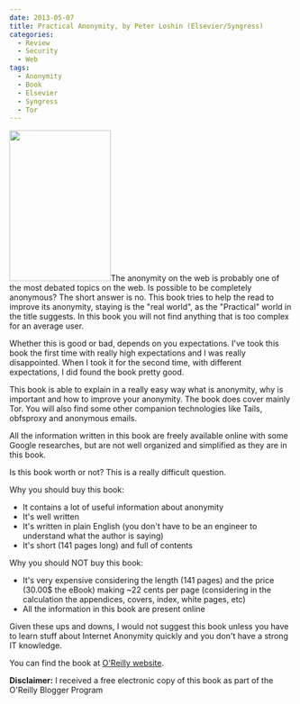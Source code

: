 ```yaml
---
date: 2013-05-07
title: Practical Anonymity, by Peter Loshin (Elsevier/Syngress)
categories:
  - Review
  - Security
  - Web
tags:
  - Anonymity
  - Book
  - Elsevier
  - Syngress
  - Tor
---
```

<img class="alignleft" alt="" src="http://akamaicovers.oreilly.com/images/9780124104426/cat.gif" width="180" height="268" />The anonymity on the web is probably one of the most debated topics on the web. Is possible to be completely anonymous? The short answer is no. This book tries to help the read to improve its anonymity, staying is the "real world", as the "Practical" world in the title suggests. In this book you will not find anything that is too complex for an average user.

Whether this is good or bad, depends on you expectations. I've took this book the first time with really high expectations and I was really disappointed. When I took it for the second time, with different expectations, I did found the book pretty good.

This book is able to explain in a really easy way what is anonymity, why is important and how to improve your anonymity. The book does cover mainly Tor. You will also find some other companion technologies like Tails, obfsproxy and anonymous emails.

All the information written in this book are freely available online with some Google researches, but are not well organized and simplified as they are in this book.

Is this book worth or not? This is a really difficult question.

Why you should buy this book:

* It contains a lot of useful information about anonymity
* It's well written
* It's written in plain English (you don't have to be an engineer to understand what the author is saying)
* It's short (141 pages long) and full of contents

Why you should NOT buy this book:

* It's very expensive considering the length (141 pages) and the price (30.00$ the eBook) making ~22 cents per page (considering in the calculation the appendices, covers, index, white pages, etc)
* All the information in this book are present online

Given these ups and downs, I would not suggest this book unless you have to learn stuff about Internet Anonymity quickly and you don't have a strong IT knowledge.

You can find the book at [O'Reilly website](http://shop.oreilly.com/product/9780124104044.do).

**Disclaimer:** I received a free electronic copy of this book as part of the O'Reilly Blogger Program
